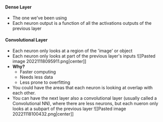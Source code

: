 #### Dense Layer
- The one we've been using
- Each neuron output is a function of all the activations outputs of the previous layer

#### Convolutional Layer
- Each neuron only looks at a region of the 'image' or object
- Each neuron only looks at part of the previous layer's inputs
![[Pasted image 20221118095911.png|center]]
- **Why?**
	- Faster computing
	- Needs less data
	- Less prone to overfitting
- You could have the areas that each neuron is looking at overlap with each other.
- You can have the next layer also a convolutional layer (usually called a Convolutional NN), where there are less neurons, but each nueron only looks at a subpart of the previous layer
![[Pasted image 20221118100432.png|center]]

